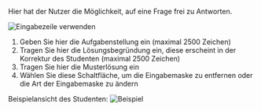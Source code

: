 Hier hat der Nutzer die Möglichkeit, auf eine Frage frei zu Antworten.

![](EingabezeileVerwenden3.png "Eingabezeile verwenden")

1. Geben Sie hier die Aufgabenstellung ein (maximal 2500 Zeichen)
2. Tragen Sie hier die Lösungsbegründung ein, diese erscheint in der Korrektur des Studenten (maximal 2500 Zeichen)
3. Tragen Sie hier die Musterlösung ein
4. Wählen Sie diese Schaltfläche, um die Eingabemaske zu entfernen oder die Art der Eingabemaske zu ändern

Beispielansicht des Studenten:
![](EingabezeileVerwendenSample.png "Beispiel")
